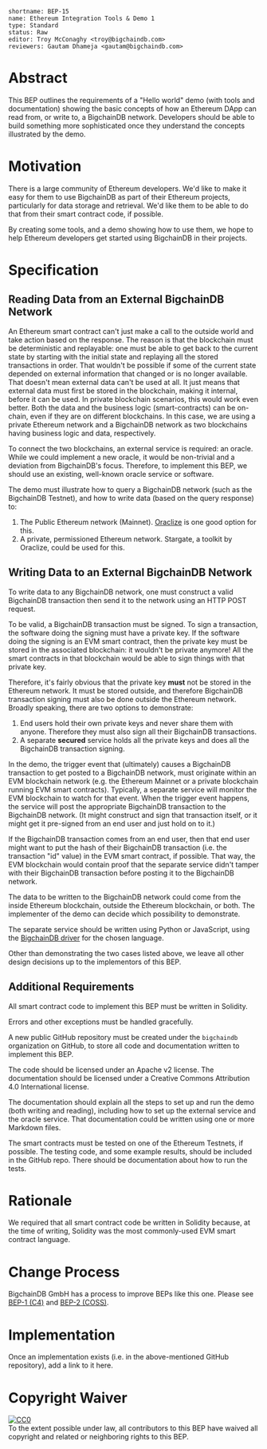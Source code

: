 ```
shortname: BEP-15
name: Ethereum Integration Tools & Demo 1
type: Standard
status: Raw
editor: Troy McConaghy <troy@bigchaindb.com>
reviewers: Gautam Dhameja <gautam@bigchaindb.com>
```

# Abstract

This BEP outlines the requirements of a "Hello world" demo (with tools and documentation) showing the basic concepts of how an Ethereum DApp can read from, or write to, a BigchainDB network. Developers should be able to build something more sophisticated once they understand the concepts illustrated by the demo.

# Motivation

There is a large community of Ethereum developers. We'd like to make it easy for them to use BigchainDB as part of their Ethereum projects, particularly for data storage and retrieval. We'd like them to be able to do that from their smart contract code, if possible.

By creating some tools, and a demo showing how to use them, we hope to help Ethereum developers get started using BigchainDB in their projects.

# Specification

## Reading Data from an External BigchainDB Network

An Ethereum smart contract can't just make a call to the outside world and take action based on the response. The reason is that the blockchain must be deterministic and replayable: one must be able to get back to the current state by starting with the initial state and replaying all the stored transactions in order. That wouldn't be possible if some of the current state depended on external information that changed or is no longer available. That doesn't mean external data can't be used at all. It just means that external data must first be stored in the blockchain, making it internal, before it can be used. In private blockchain scenarios, this would work even better. Both the data and the business logic (smart-contracts) can be on-chain, even if they are on different blockchains. In this case, we are using a private Ethereum network and a BigchainDB network as two blockchains having business logic and data, respectively.

To connect the two blockchains, an external service is required: an oracle. While we could implement a new oracle, it would be non-trivial and a deviation from BigchainDB's focus. Therefore, to implement this BEP, we should use an existing, well-known oracle service or software.

The demo must illustrate how to query a BigchainDB network (such as the BigchainDB Testnet), and how to write data (based on the query response) to:

1. The Public Ethereum network (Mainnet). [Oraclize](https://docs.oraclize.it/) is one good option for this.
1. A private, permissioned Ethereum network. Stargate, a toolkit by Oraclize, could be used for this.

## Writing Data to an External BigchainDB Network

To write data to any BigchainDB network, one must construct a valid BigchainDB transaction then send it to the network using an HTTP POST request.

To be valid, a BigchainDB transaction must be signed. To sign a transaction, the software doing the signing must have a private key. If the software doing the signing is an EVM smart contract, then the private key must be stored in the associated blockchain: it wouldn't be private anymore! All the smart contracts in that blockchain would be able to sign things with that private key.

Therefore, it's fairly obvious that the private key **must** not be stored in the Ethereum network. It must be stored outside, and therefore BigchainDB transaction signing must also be done outside the Ethereum network. Broadly speaking, there are two options to demonstrate:

1. End users hold their own private keys and never share them with anyone. Therefore they must also sign all their BigchainDB transactions.
1. A separate **secured** service holds all the private keys and does all the BigchainDB transaction signing.

In the demo, the trigger event that (ultimately) causes a BigchainDB transaction to get posted to a BigchainDB network, must originate within an EVM blockchain network (e.g. the Ethereum Mainnet or a private blockchain running EVM smart contracts). Typically, a separate service will monitor the EVM blockchain to watch for that event. When the trigger event happens, the service will post the appropriate BigchainDB transaction to the BigchainDB network. (It might construct and sign that transaction itself, or it might get it pre-signed from an end user and just hold on to it.)

If the BigchainDB transaction comes from an end user, then that end user might want to put the hash of their BigchainDB transaction (i.e. the transaction "id" value) in the EVM smart contract, if possible. That way, the EVM blockchain would contain proof that the separate service didn't tamper with their BigchainDB transaction before posting it to the BigchainDB network.

The data to be written to the BigchainDB network could come from the inside Ethereum blockchain, outside the Ethereum blockchain, or both. The implementer of the demo can decide which possibility to demonstrate.

The separate service should be written using Python or JavaScript, using the [BigchainDB driver](http://docs.bigchaindb.com/projects/server/en/master/drivers-clients/index.html) for the chosen language.

Other than demonstrating the two cases listed above, we leave all other design decisions up to the implementors of this BEP.

## Additional Requirements

All smart contract code to implement this BEP must be written in Solidity.

Errors and other exceptions must be handled gracefully.

A new public GitHub repository must be created under the `bigchaindb` organization on GitHub, to store all code and documentation written to implement this BEP.

The code should be licensed under an Apache v2 license. The documentation should be licensed under a Creative Commons Attribution 4.0 International license.

The documentation should explain all the steps to set up and run the demo (both writing and reading), including how to set up the external service and the oracle service. That documentation could be written using one or more Markdown files.

The smart contracts must be tested on one of the Ethereum Testnets, if possible. The testing code, and some example results, should be included in the GitHub repo. There should be documentation about how to run the tests.

# Rationale

We required that all smart contract code be written in Solidity because, at the time of writing, Solidity was the most commonly-used EVM smart contract language.

# Change Process

BigchainDB GmbH has a process to improve BEPs like this one. Please see [BEP-1 (C4)](../1) and [BEP-2 (COSS)](../2).

# Implementation

Once an implementation exists (i.e. in the above-mentioned GitHub repository), add a link to it here.

# Copyright Waiver

<p xmlns:dct="http://purl.org/dc/terms/">
  <a rel="license"
     href="http://creativecommons.org/publicdomain/zero/1.0/">
    <img src="http://i.creativecommons.org/p/zero/1.0/88x31.png" style="border-style: none;" alt="CC0" />
  </a>
  <br />
  To the extent possible under law, all contributors to this BEP
  have waived all copyright and related or neighboring rights to this BEP.
</p>
